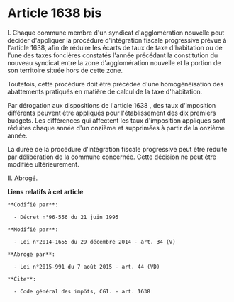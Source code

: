 # Article 1638 bis

I. Chaque commune membre d'un syndicat d'agglomération nouvelle peut décider d'appliquer la procédure d'intégration fiscale
progressive prévue à l'article 1638, afin de réduire les écarts de taux de taxe d'habitation ou de l'une des taxes foncières
constatés l'année précédant la constitution du nouveau syndicat entre la zone d'agglomération nouvelle et la portion de son
territoire située hors de cette zone. 

Toutefois, cette procédure doit être précédée d'une homogénéisation des abattements pratiqués en matière de calcul de la taxe
d'habitation. 

Par dérogation aux dispositions de l'article 1638 , des taux d'imposition différents peuvent être appliqués pour
l'établissement des dix premiers budgets. Les différences qui affectent les taux d'imposition appliqués sont réduites chaque
année d'un onzième et supprimées à partir de la onzième année. 

La durée de la procédure d'intégration fiscale progressive peut être réduite par délibération de la commune concernée. Cette
décision ne peut être modifiée ultérieurement.

II. Abrogé.

**Liens relatifs à cet article**

	**Codifié par**:

	  - Décret n°96-556 du 21 juin 1995

	**Modifié par**:

	  - Loi n°2014-1655 du 29 décembre 2014 - art. 34 (V)

	**Abrogé par**:

	  - Loi n°2015-991 du 7 août 2015 - art. 44 (VD)

	**Cite**:

	  - Code général des impôts, CGI. - art. 1638
